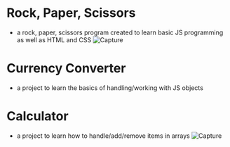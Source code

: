 # Rock, Paper, Scissors
- a rock, paper, scissors program created to learn basic JS programming as well as HTML and CSS
![Capture](https://github.com/TJH2/SD230-Projects/assets/82971033/9dd59e78-fb63-4f05-b27e-f2c2111a30bb)

# Currency Converter
- a project to learn the basics of handling/working with JS objects

# Calculator
- a project to learn how to handle/add/remove items in arrays
![Capture](https://github.com/TJH2/SD230-Projects/assets/82971033/45d3edf5-9c4e-4144-855d-a789e1fe52ae)



